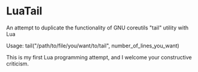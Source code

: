# LuaTail

An attempt to duplicate the functionality of GNU coreutils "tail" utility with Lua

Usage: tail("/path/to/file/you/want/to/tail", number_of_lines_you_want)

This is my first Lua programming attempt, and I welcome your constructive criticism.
